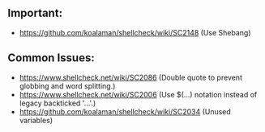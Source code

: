 ## Important:

-   <https://github.com/koalaman/shellcheck/wiki/SC2148> (Use Shebang)

## Common Issues:

-   <https://www.shellcheck.net/wiki/SC2086>  (Double quote to prevent globbing and word splitting.)
-   <https://www.shellcheck.net/wiki/SC2006>  (Use $(...) notation instead of legacy backticked '...'.)
-   <https://github.com/koalaman/shellcheck/wiki/SC2034> (Unused variables)
